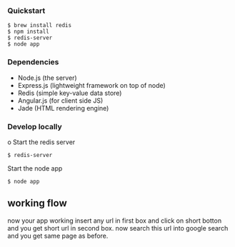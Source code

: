 ### Quickstart
    $ brew install redis
    $ npm install
    $ redis-server
    $ node app
    
### Dependencies

- Node.js (the server)
- Express.js (lightweight framework on top of node)
- Redis (simple key-value data store)
- Angular.js (for client side JS)
- Jade (HTML rendering engine)

### Develop locally
o
Start the redis server

    $ redis-server

Start the node app

    $ node app
    
## working flow    
now your app working insert any url in first box and click on short botton and you get short url in second box.
now search this url into google search and you get same page as before.
